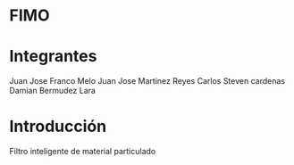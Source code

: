 # FIMO
# Integrantes

Juan Jose Franco Melo
Juan Jose Martinez Reyes
Carlos Steven cardenas
Damian Bermudez Lara

# Introducción
Filtro inteligente de material particulado

